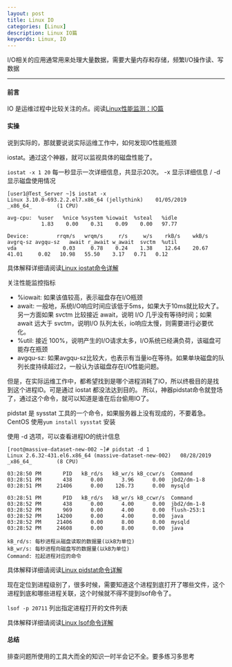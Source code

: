 ```yaml
---
layout: post
title: Linux IO
categories: [Linux]
description: Linux IO篇
keywords: Linux, IO
---
```


I/O相关的应用通常用来处理大量数据，需要大量内存和存储，频繁I/O操作读、写数据

---

#### 前言

IO 是运维过程中比较关注的点。阅读[Linux性能监测：IO篇](https://www.jellythink.com/archives/451)

#### 实操

说到实际的，那就要说说实际运维工作中，如何发现IO性能瓶颈

iostat。通过这个神器，就可以监视具体的磁盘性能了。

`iostat -x 1 20` 每一秒显示一次详细信息，共显示20次。   -x 显示详细信息 / -d 显示磁盘使用情况

``` 
[user1@Test_Server ~]$ iostat -x
Linux 3.10.0-693.2.2.el7.x86_64 (jellythink)    01/05/2019      _x86_64_        (1 CPU)

avg-cpu:  %user   %nice %system %iowait  %steal   %idle
           1.83    0.00    0.31    0.09    0.00   97.77

Device:         rrqm/s   wrqm/s     r/s     w/s    rkB/s    wkB/s avgrq-sz avgqu-sz   await r_await w_await  svctm  %util
vda               0.03     0.78    0.24    1.38    12.64    20.67    41.01     0.02   10.98   55.50    3.17   0.71   0.12
```

具体解释详细请阅读[Linux iostat命令详解](https://www.jellythink.com/archives/438)

关注性能监控指标

- %iowait: 如果该值较高，表示磁盘存在I/O瓶颈
- await: 一般地，系统I/O响应时间应该低于5ms，如果大于10ms就比较大了。另一方面如果 svctm 比较接近 await，说明 I/O 几乎没有等待时间；如果 await 远大于 svctm，说明I/O 队列太长，io响应太慢，则需要进行必要优化。
- %util: 接近 100%，说明产生的I/O请求太多，I/O系统已经满负荷，该磁盘可能存在瓶颈
- avgqu-sz: 如果avgqu-sz比较大，也表示有当量io在等待。如果单块磁盘的队列长度持续超过2，一般认为该磁盘存在I/O性能问题。

但是，在实际运维工作中，都希望找到是哪个进程消耗了IO，所以终极目的是找到这个进程ID。可是通过 iostat 都没法达到目的。
所以，神器pidstat命令就登场了，通过这个命令，就可以知道是谁在后台偷用IO了。

pidstat 是 sysstat 工具的一个命令，如果服务器上没有现成的，不要着急。CentOS 使用`yum install sysstat` 安装

使用 -d 选项，可以查看进程IO的统计信息

``` 
[root@massive-dataset-new-002 ~]# pidstat -d 1
Linux 2.6.32-431.el6.x86_64 (massive-dataset-new-002)   08/28/2019      _x86_64_        (8 CPU)

03:28:50 PM       PID   kB_rd/s   kB_wr/s kB_ccwr/s  Command
03:28:51 PM       438      0.00      3.96      0.00  jbd2/dm-1-8
03:28:51 PM     21406      0.00    126.73      0.00  mysqld

03:28:51 PM       PID   kB_rd/s   kB_wr/s kB_ccwr/s  Command
03:28:52 PM       438      0.00      4.00      0.00  jbd2/dm-1-8
03:28:52 PM       969      0.00      4.00      0.00  flush-253:1
03:28:52 PM     14200      0.00      4.00      0.00  java
03:28:52 PM     21406      0.00      8.00      0.00  mysqld
03:28:52 PM     24608      0.00      8.00      0.00  java
```

``` 
kB_rd/s: 每秒进程从磁盘读取的数据量(以kB为单位)
kB_wr/s: 每秒进程向磁盘写的数据量(以kB为单位)
Command: 拉起进程对应的命令
```

具体解释详细请阅读[Linux pidstat命令详解](https://www.jellythink.com/archives/444)

现在定位到进程级别了，很多时候，需要知道这个进程到底打开了哪些文件，这个进程到底和哪些进程关联，这个时候就不得不提到lsof命令了。

`lsof -p 20711` 列出指定进程打开的文件列表

具体解释详细请阅读[Linux lsof命令详解](https://www.jellythink.com/archives/449)

#### 总结

排查问题所使用的工具大而全的知识一时半会记不全。要多练习多思考

